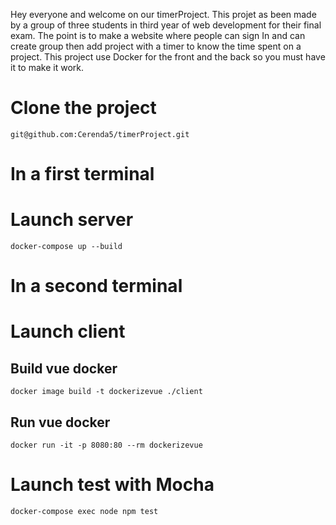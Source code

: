 Hey everyone and welcome on our timerProject.
This projet as been made by a group of three students in third year of web development for their final exam.
The point is to make a website where people can sign In and can create group then add project with a timer to know the time spent on a project.
This project use Docker for the front and the back so you must have it to make it work.

# Clone the project
```
git@github.com:Cerenda5/timerProject.git
```
# In a first terminal
# Launch server
```
docker-compose up --build
```
# In a second terminal
# Launch client

## Build vue docker
```
docker image build -t dockerizevue ./client
```

## Run vue docker
```
docker run -it -p 8080:80 --rm dockerizevue
```
# Launch test with Mocha
```
docker-compose exec node npm test
```
